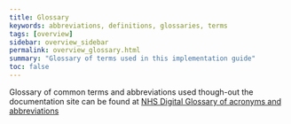 ```yaml
---
title: Glossary
keywords: abbreviations, definitions, glossaries, terms
tags: [overview]
sidebar: overview_sidebar
permalink: overview_glossary.html
summary: "Glossary of terms used in this implementation guide"
toc: false
---
```


Glossary of common terms and abbreviations used though-out the documentation site can be found at [NHS Digital Glossary of acronyms and abbreviations](http://content.digital.nhs.uk/article/2994/Glossary-of-acronyms)

